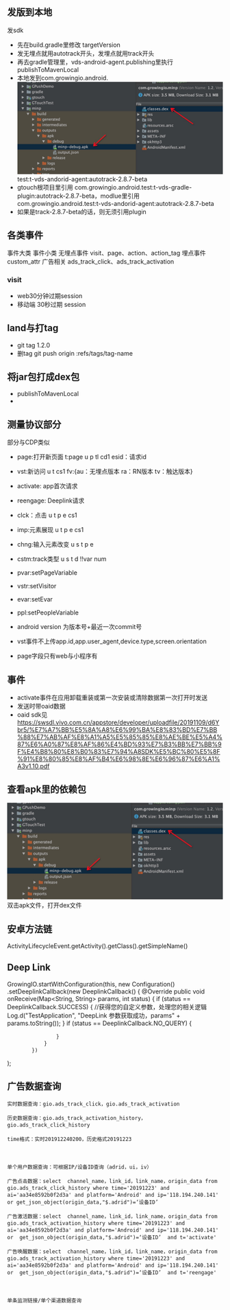 ## 发版到本地
发sdk   
- 先在build.gradle里修改 targetVersion
- 发无埋点就用autotrack开头，发埋点就用track开头
- 再去gradle管理里，vds-android-agent.publishing里执行publishToMavenLocal
- 本地发到com.growingio.android.![](2020-03-30-15-02-54.png)test:t-vds-andorid-agent:autotrack-2.8.7-beta
- gtouch根项目里引用 com.growingio.android.test:t-vds-gradle-plugin:autotrack-2.8.7-beta，modlue里引用com.growingio.android.test:t-vds-andorid-agent:autotrack-2.8.7-beta
- 如果是track-2.8.7-beta的话，则无须引用plugin

## 各类事件
事件大类 事件小类
无埋点事件 visit、page、action、action_tag
埋点事件 custom_attr
广告相关 ads_track_click、ads_track_activation

### visit
- web30分钟过期session
- 移动端 30秒过期 session


## land与打tag
- git tag 1.2.0
- 删tag git push origin :refs/tags/tag-name

## 将jar包打成dex包
- publishToMavenLocal
- 
## 测量协议部分
部分与CDP类似

- page:打开新页面 t:page u p tl cd1 esid：请求id
- vst:新访问 u t cs1 fv:{au：无埋点版本 ra：RN版本 tv：触达版本}
- activate: app首次请求
- reengage: Deeplink请求
- clck：点击 u t p e cs1
- imp:元素展现 u t p e cs1
- chng:输入元素改变 u s t p e
- cstm:track类型 u s t d !!var num
- pvar:setPageVariable 
- vstr:setVisitor
- evar:setEvar
- ppl:setPeopleVariable

- android version 为版本号+最近一次commit号
- vst事件不上传app.id,app.user_agent,device.type,screen.orientation
- page字段只有web与小程序有

## 事件
- activate事件在应用卸载重装或第一次安装或清除数据第一次打开时发送
- 发送时带oaid数据
- oaid sdk见 https://swsdl.vivo.com.cn/appstore/developer/uploadfile/20191109/d6Ybr5/%E7%A7%BB%E5%8A%A8%E6%99%BA%E8%83%BD%E7%BB%88%E7%AB%AF%E8%A1%A5%E5%85%85%E8%AE%BE%E5%A4%87%E6%A0%87%E8%AF%86%E4%BD%93%E7%B3%BB%E7%BB%9F%E4%B8%80%E8%B0%83%E7%94%A8SDK%E5%BC%80%E5%8F%91%E8%80%85%E8%AF%B4%E6%98%8E%E6%96%87%E6%A1%A3v1.10.pdf


## 查看apk里的依赖包
![](2020-03-30-15-02-59.png)
双击apk文件，打开dex文件

## 安卓方法链
ActivityLifecycleEvent.getActivity().getClass().getSimpleName()


## Deep Link
GrowingIO.startWithConfiguration(this, new Configuration()
    .setDeeplinkCallback(new DeeplinkCallback() {
                @Override
                public void onReceive(Map<String, String> params, int status) {
                     if (status == DeeplinkCallback.SUCCESS) {
                        //获得您的自定义参数，处理您的相关逻辑
                        Log.d("TestApplication", "DeepLink 参数获取成功，params" + params.toString());
                    }
                    if (status == DeeplinkCallback.NO_QUERY) {

                    }
                }
            })
);

## 广告数据查询

```
实时数据查询：gio.ads_track_click，gio.ads_track_activation

历史数据查询：gio.ads_track_activation_history，gio.ads_track_click_history

time格式：实时201912240200，历史格式20191223



单个用户数据查询：可根据IP/设备ID查询（adrid，ui，iv）

广告点击数据：select  channel_name，link_id，link_name，origin_data from gio.ads_track_click_history where time='20191223' and ai='aa34e8592b0f2d3a' and platform='Android' and ip='118.194.240.141'  or get_json_object(origin_data,"$.adrid")=‘设备ID’

广告激活数据：select  channel_name，link_id，link_name，origin_data from gio.ads_track_activation_history where time='20191223' and ai='aa34e8592b0f2d3a' and platform='Android' and ip='118.194.240.141'  or  get_json_object(origin_data,"$.adrid")=‘设备ID’  and t='activate'

广告唤醒数据：select  channel_name，link_id，link_name，origin_data from gio.ads_track_activation_history where time='20191223' and ai='aa34e8592b0f2d3a' and platform='Android' and ip='118.194.240.141'  or  get_json_object(origin_data,"$.adrid")=‘设备ID’  and t='reengage'



单条监测链接/单个渠道数据查询
```